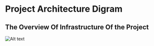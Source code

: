# Project Architecture Digram

## The Overview Of Infrastructure Of the Project

![Alt text](soverview.png)
